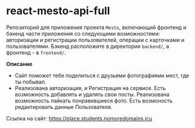 # react-mesto-api-full
Репозиторий для приложения проекта `Mesto`, включающий фронтенд и бэкенд части приложения со следующими возможностями: авторизации и регистрации пользователей, операции с карточками и пользователями. Бэкенд расположите в директории `backend/`, а фронтенд - в `frontend/`. 

**Описание**

* Сайт поможет тебе поделиться с друзьями фотографиями мест, где ты побывал. 
* Реализована авторизация, и Регистрация на сервисе. Есть возможность добавлять и удалять свои посты. Реализована возможность лайкать понравившиеся фото. Есть возмоность редактировать данные Пользователя.
  
Ссылка на сайт: https://place.students.nomoredomains.icu
